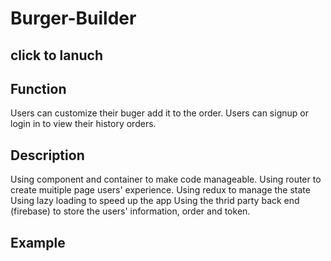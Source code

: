 # Burger-Builder

## click to lanuch


## Function
Users can customize their buger add it to the order. 
Users can signup or login in to view their history orders.

## Description
Using component and container to make code manageable.
Using router to create muitiple page users' experience.
Using redux to manage the state
Using lazy loading to speed up the app
Using the thrid party back end (firebase) to store the users' information, order and token.

## Example
